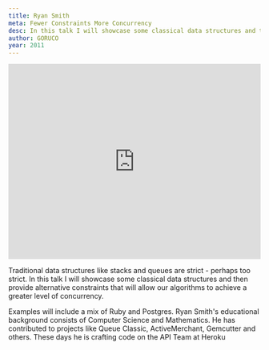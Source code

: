 ```yaml
---
title: Ryan Smith
meta: Fewer Constraints More Concurrency
desc: In this talk I will showcase some classical data structures and then provide alternative constraints that will allow our algorithms to achieve a greater level of concurrency.
author: GORUCO
year: 2011
---
```


<iframe src="http://player.vimeo.com/video/25837628?title=0&amp;byline=0&amp;portrait=0" width="100%" height="390px" frameborder="0" ></iframe>

Traditional data structures like stacks and queues are strict - perhaps too strict. In this talk I will showcase some classical data structures and then provide alternative constraints that will allow our algorithms to achieve a greater level of concurrency.

Examples will include a mix of Ruby and Postgres. Ryan Smith's educational background consists of Computer Science and Mathematics. He has contributed to projects like Queue Classic, ActiveMerchant, Gemcutter and others. These days he is crafting code on the API Team at Heroku
